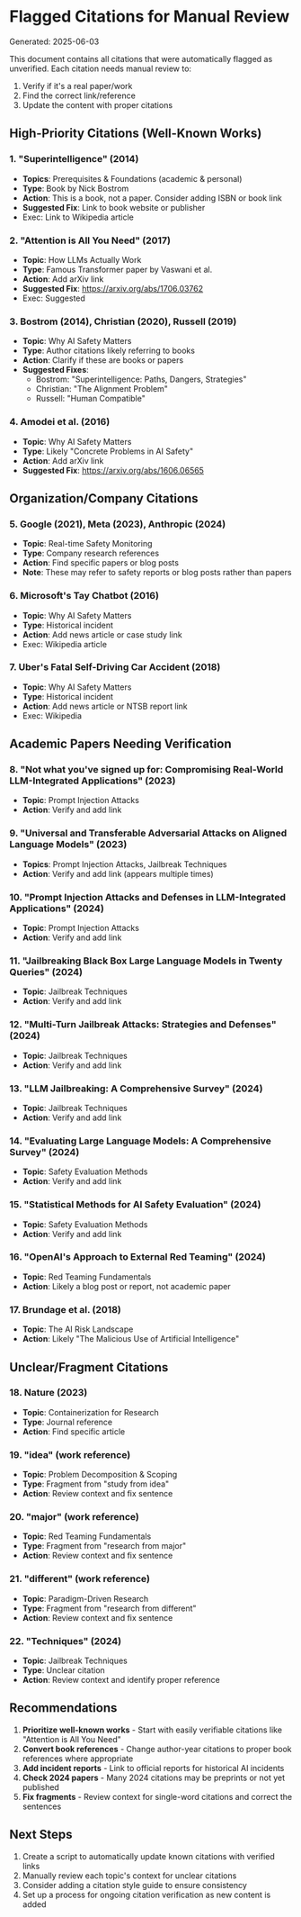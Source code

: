 # Flagged Citations for Manual Review

Generated: 2025-06-03

This document contains all citations that were automatically flagged as unverified. Each citation needs manual review to:
1. Verify if it's a real paper/work
2. Find the correct link/reference
3. Update the content with proper citations

## High-Priority Citations (Well-Known Works)

### 1. "Superintelligence" (2014)
- **Topics**: Prerequisites & Foundations (academic & personal)
- **Type**: Book by Nick Bostrom
- **Action**: This is a book, not a paper. Consider adding ISBN or book link
- **Suggested Fix**: Link to book website or publisher
- Exec: Link to Wikipedia article

### 2. "Attention is All You Need" (2017)
- **Topic**: How LLMs Actually Work
- **Type**: Famous Transformer paper by Vaswani et al.
- **Action**: Add arXiv link
- **Suggested Fix**: https://arxiv.org/abs/1706.03762
- Exec: Suggested

### 3. Bostrom (2014), Christian (2020), Russell (2019)
- **Topic**: Why AI Safety Matters
- **Type**: Author citations likely referring to books
- **Action**: Clarify if these are books or papers
- **Suggested Fixes**:
  - Bostrom: "Superintelligence: Paths, Dangers, Strategies"
  - Christian: "The Alignment Problem"
  - Russell: "Human Compatible"

### 4. Amodei et al. (2016)
- **Topic**: Why AI Safety Matters
- **Type**: Likely "Concrete Problems in AI Safety"
- **Action**: Add arXiv link
- **Suggested Fix**: https://arxiv.org/abs/1606.06565

## Organization/Company Citations

### 5. Google (2021), Meta (2023), Anthropic (2024)
- **Topic**: Real-time Safety Monitoring
- **Type**: Company research references
- **Action**: Find specific papers or blog posts
- **Note**: These may refer to safety reports or blog posts rather than papers

### 6. Microsoft's Tay Chatbot (2016)
- **Topic**: Why AI Safety Matters
- **Type**: Historical incident
- **Action**: Add news article or case study link
- Exec: Wikipedia article

### 7. Uber's Fatal Self-Driving Car Accident (2018)
- **Topic**: Why AI Safety Matters
- **Type**: Historical incident
- **Action**: Add news article or NTSB report link
- Exec: Wikipedia

## Academic Papers Needing Verification

### 8. "Not what you've signed up for: Compromising Real-World LLM-Integrated Applications" (2023)
- **Topic**: Prompt Injection Attacks
- **Action**: Verify and add link

### 9. "Universal and Transferable Adversarial Attacks on Aligned Language Models" (2023)
- **Topics**: Prompt Injection Attacks, Jailbreak Techniques
- **Action**: Verify and add link (appears multiple times)

### 10. "Prompt Injection Attacks and Defenses in LLM-Integrated Applications" (2024)
- **Topic**: Prompt Injection Attacks
- **Action**: Verify and add link

### 11. "Jailbreaking Black Box Large Language Models in Twenty Queries" (2024)
- **Topic**: Jailbreak Techniques
- **Action**: Verify and add link

### 12. "Multi-Turn Jailbreak Attacks: Strategies and Defenses" (2024)
- **Topic**: Jailbreak Techniques
- **Action**: Verify and add link

### 13. "LLM Jailbreaking: A Comprehensive Survey" (2024)
- **Topic**: Jailbreak Techniques
- **Action**: Verify and add link

### 14. "Evaluating Large Language Models: A Comprehensive Survey" (2024)
- **Topic**: Safety Evaluation Methods
- **Action**: Verify and add link

### 15. "Statistical Methods for AI Safety Evaluation" (2024)
- **Topic**: Safety Evaluation Methods
- **Action**: Verify and add link

### 16. "OpenAI's Approach to External Red Teaming" (2024)
- **Topic**: Red Teaming Fundamentals
- **Action**: Likely a blog post or report, not academic paper

### 17. Brundage et al. (2018)
- **Topic**: The AI Risk Landscape
- **Action**: Likely "The Malicious Use of Artificial Intelligence"

## Unclear/Fragment Citations

### 18. Nature (2023)
- **Topic**: Containerization for Research
- **Type**: Journal reference
- **Action**: Find specific article

### 19. "idea" (work reference)
- **Topic**: Problem Decomposition & Scoping
- **Type**: Fragment from "study from idea"
- **Action**: Review context and fix sentence

### 20. "major" (work reference)
- **Topic**: Red Teaming Fundamentals
- **Type**: Fragment from "research from major"
- **Action**: Review context and fix sentence

### 21. "different" (work reference)
- **Topic**: Paradigm-Driven Research
- **Type**: Fragment from "research from different"
- **Action**: Review context and fix sentence

### 22. "Techniques" (2024)
- **Topic**: Jailbreak Techniques
- **Type**: Unclear citation
- **Action**: Review context and identify proper reference

## Recommendations

1. **Prioritize well-known works** - Start with easily verifiable citations like "Attention is All You Need"
2. **Convert book references** - Change author-year citations to proper book references where appropriate
3. **Add incident reports** - Link to official reports for historical AI incidents
4. **Check 2024 papers** - Many 2024 citations may be preprints or not yet published
5. **Fix fragments** - Review context for single-word citations and correct the sentences

## Next Steps

1. Create a script to automatically update known citations with verified links
2. Manually review each topic's context for unclear citations
3. Consider adding a citation style guide to ensure consistency
4. Set up a process for ongoing citation verification as new content is added